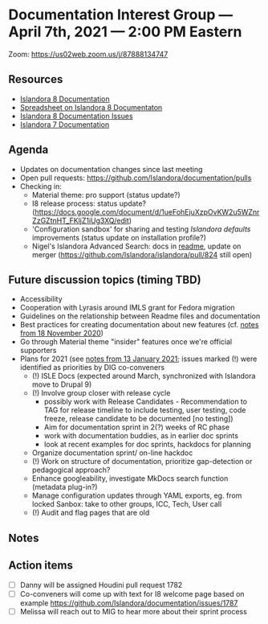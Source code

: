 # Documentation Interest Group — April 7th, 2021 — 2:00 PM Eastern

Zoom:  https://us02web.zoom.us/j/87888134747

  
## Resources
* [Islandora 8 Documentation](https://islandora.github.io/documentation/)
* [Spreadsheet on Islandora 8 Documentaton](https://docs.google.com/spreadsheets/d/1E-kRw9xE60CKK0qL1-phzeVKjEZu3qBKZ9d3LH1hDEE/edit?usp=sharing)
* [Islandora 8 Documentation Issues](https://github.com/Islandora/documentation/labels/documentation)
* [Islandora 7 Documentation](https://wiki.lyrasis.org/display/ISLANDORA/Start)

## Agenda
* Updates on documentation changes since last meeting
* Open pull requests: https://github.com/Islandora/documentation/pulls
* Checking in:
    * Material theme: pro support (status update?)
    * I8 release process: status update? (https://docs.google.com/document/d/1ueFohEjuXzpOvKW2u5WZnrZzGZtnHT_FKljZ1iUg3XQ/edit)
    * 'Configuration sandbox' for sharing and testing _Islandora defaults_ improvements (status update on installation profile?)
    * Nigel's Islandora Advanced Search: docs in [readme](https://github.com/nigelgbanks/islandora/tree/8.x-1.x-advanced-search/modules/islandora_advanced_search), update on merger (https://github.com/Islandora/islandora/pull/824 still open)


## Future discussion topics (timing TBD)
* Accessibility
* Cooperation with Lyrasis around IMLS grant for Fedora migration
* Guidelines on the relationship between Readme files and documentation
* Best practices for creating documentation about new features (cf. [notes from 18 November 2020](../2020/18-11-20.md))
* Go through Material theme "insider" features once we're official supporters
* Plans for 2021 (see [notes from 13 January 2021](https://github.com/islandora-interest-groups/Islandora-Documentation-Interest-Group/blob/main/meetings/2021/01-13-21.md); issues marked (!) were identified as priorities by DIG co-conveners
  * (!) ISLE Docs (expected around March, synchronized with Islandora move to Drupal 9)
  * (!) Involve group closer with release cycle 
      * possibly work with Release Candidates - Recommendation to TAG for release timeline to include testing, user testing, code freeze, release candidate to be documented [no testing])
      * Aim for documentation sprint in 2(?) weeks of RC phase
      * work with documentation buddies, as in earlier doc sprints
      * look at recent examples for doc sprints, hackdocs for planning
  * Organize documentation sprint/ on-line hackdoc
  * (!) Work on structure of documentation, prioritize gap-detection or pedagogical approach?
  * Enhance googleability, investigate MkDocs search function (metadata plug-in?)
  * Manage configuration updates through YAML exports, eg. from locked Sanbox: take to other groups, ICC, Tech, User call
  * (!) Audit and flag pages that are old

## Notes

## Action items
* [ ] Danny will be assigned Houdini pull request 1782
* [ ] Co-conveners will come up with text for I8 welcome page based on example https://github.com/Islandora/documentation/issues/1787
* [ ] Melissa will reach out to MIG to hear more about their sprint process
